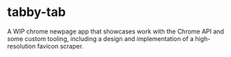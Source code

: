 # tabby-tab

A WIP chrome newpage app that showcases work with the Chrome API and some custom tooling, including a design and implementation of a high-resolution favicon scraper.

